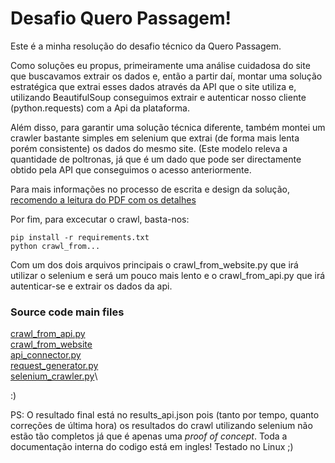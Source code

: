 # Desafio Quero Passagem!

Este é a minha resolução do desafio técnico da Quero Passagem.

Como soluções eu propus, primeiramente uma análise cuidadosa do site que buscavamos extrair os dados e, então
a partir daí, montar uma solução estratégica que extrai esses dados através da API que o site utiliza e, utilizando BeautifulSoup
conseguimos extrair e autenticar nosso cliente (python.requests) com a Api da plataforma.

Além disso, para garantir uma solução técnica diferente, também montei um crawler bastante simples em selenium que extrai (de forma mais lenta
porém consistente) os dados do mesmo site. (Este modelo releva a quantidade de poltronas, já que é um dado que pode ser directamente obtido pela API que conseguimos o acesso anteriormente.

Para mais informações no processo de escrita e design da solução, [recomendo a leitura do PDF com os detalhes](https://github.com/BrunoMarinhoM/Desafio-Quero-Passagem/blob/main/Teste%20Quero%20Passagem.pdf)

Por fim, para excecutar o crawl, basta-nos:

```
pip install -r requirements.txt
python crawl_from...
```

Com um dos dois arquivos principais o crawl_from_website.py que irá utilizar o selenium e será um pouco mais lento
e o crawl_from_api.py que irá autenticar-se e extrair os dados da api.

### Source code main files
[crawl_from_api.py](https://github.com/BrunoMarinhoM/Desafio-Quero-Passagem/blob/main/crawl_from_api.py)\
[crawl_from_website](https://github.com/BrunoMarinhoM/Desafio-Quero-Passagem/blob/main/crawl_from_website.py)\
[api_connector.py](https://github.com/BrunoMarinhoM/Desafio-Quero-Passagem/blob/main/api_connector.py)\
[request_generator.py](https://github.com/BrunoMarinhoM/Desafio-Quero-Passagem/blob/main/request_generator.py)\
[selenium_crawler.py](https://github.com/BrunoMarinhoM/Desafio-Quero-Passagem/blob/main/selenium_crawler.py)\

:)

PS: O resultado final está no results_api.json pois (tanto por tempo, quanto correções de última hora) os resultados 
do crawl utilizando selenium não estão tão completos já que é apenas uma _proof of concept_. Toda a documentação interna do codigo está em ingles! Testado no Linux ;)
